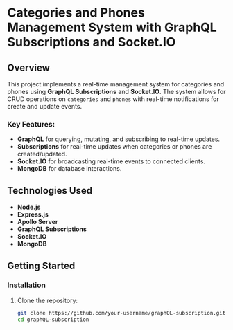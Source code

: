 # Categories and Phones Management System with GraphQL Subscriptions and Socket.IO

## Overview

This project implements a real-time management system for categories and phones using **GraphQL Subscriptions** and **Socket.IO**. The system allows for CRUD operations on `categories` and `phones` with real-time notifications for create and update events. 

### Key Features:
- **GraphQL** for querying, mutating, and subscribing to real-time updates.
- **Subscriptions** for real-time updates when categories or phones are created/updated.
- **Socket.IO** for broadcasting real-time events to connected clients.
- **MongoDB** for database interactions.

## Technologies Used
- **Node.js**
- **Express.js**
- **Apollo Server** 
- **GraphQL Subscriptions**
- **Socket.IO** 
- **MongoDB**
  
## Getting Started

### Installation

1. Clone the repository:
   ```bash
   git clone https://github.com/your-username/graphQL-subscription.git
   cd graphQL-subscription
